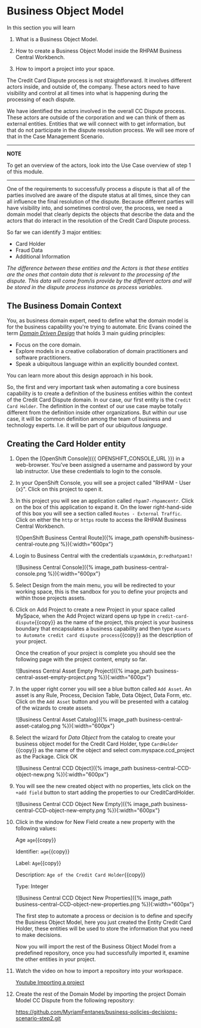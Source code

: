 
# Business Object Model

In this section you will learn

1. What is a Business Object Model.

2. How to create a Business Object Model inside the RHPAM Business Central Workbench.

3. How to import a project into your space.

The Credit Card Dispute process is not straightforward. It involves different actors inside, and outside of, the company. These actors need to have visibility and control at all times into what is happening during the processing of each dispute.

We have identified the actors involved in the overall CC Dispute process. These actors are outside of the corporation and we can think of them as external entities. Entities that we will connect with to get information, but that do not participate in the dispute resolution process. We will see more of that in the Case Management Scenario.

---
**NOTE**

To get an overview of the actors, look into the Use Case overview of step 1 of this module.

---

One of the requirements to successfully process a dispute is that all of the parties involved are aware of the dispute status at all times, since they can all influence the final resolution of the dispute. Because different parties will have visibility into, and sometimes control over, the process, we need a domain model that clearly depicts the objects that describe the data and the actors that do interact in the resolution of the Credit Card Dispute process.

So far we can identify 3 major entities:

- Card Holder
- Fraud Data
- Additional Information

_The difference between these entities and the Actors is that these entities are the ones that contain data that is relevant to the processing of the dispute. This data will come from/is provide by the different actors and will be stored in the dispute process instance as process variables._

## The Business Domain Context

You, as business domain expert, need to define what the domain model is for the business capability you're trying to automate. Eric Evans coined the term [_Domain Driven Design_](https://en.wikipedia.org/wiki/Domain-driven_design) that holds 3 main guiding principles:
- Focus on the core domain.
- Explore models in a creative collaboration of domain practitioners and software practitioners.
- Speak a ubiquitous language within an explicitly bounded context.

You can learn more about this design approach in his book.

So, the first and very important task when automating a core business capability is to create a definition of the business entities within the context of the Credit Card Dispute domain. In our case, our first entity is the `Credit Card Holder`. The definition in the context of our use case maybe totally different from the definition inside other organizations. But within our use case, it will be common definition among the team of business and technology experts. I.e. it will be part of our _ubiquitous language_.

## Creating the Card Holder entity

1. Open the [OpenShift Console]({{ OPENSHIFT_CONSOLE_URL }}) in a web-browser. You've been assigned a username and password by your lab instructor. Use these credentials to login to the console.

2. In your OpenShift Console, you will see a project called "RHPAM - User {x}". Click on this project to open it.

3. In this project you will see an application called `rhpam7-rhpamcentr`. Click on the box of this application to expand it. On the lower right-hand-side of this box you will see a section called `Routes - External Traffic`. Click on either the
`http` or `https` route to access the RHPAM Business Central Workbench.

    ![OpenShift Business Central Route]({% image_path openshift-business-central-route.png %}){:width="600px"}

4. Login to Business Central with the credentials u:`pamAdmin`, p:`redhatpam1!`

    ![Business Central Console]({% image_path business-central-console.png %}){:width="600px"}

5. Select Design from the main menu, you will be redirected to your working space, this is the sandbox for you to define your projects and within those projects assets.

6. Click on Add Project to create a new Project in your space called MySpace, when the Add Project wizard opens up type in
`credit-card-dispute`{{copy}} as the name of the project, this project is your business boundary that encapsulates a business capability and then type
`Assets to Automate credit card dispute process`{{copy}} as the description of your project.

    Once the creation of your project is complete you should see the following page with the project content, empty so far.

    ![Business Central Asset Empty Project]({% image_path business-central-asset-empty-project.png %}){:width="600px"}

7. In the upper right corner you will see a blue button called `Add Asset`. An asset is any Rule, Process, Decision Table, Data Object, Data Form, etc. Click on the `Add Asset` button and you will be presented with a catalog of the wizards to create assets.

    ![Business Central Asset Catalog]({% image_path business-central-asset-catalog.png %}){:width="600px"}

8. Select the wizard for _Data Object_ from the catalog to create your business object model for the Credit Card Holder, type `CardHolder` {{copy}} as the name of the object and select com.myspace.ccd_project as the Package. Click OK

    ![Business Central CCD Object]({% image_path business-central-CCD-object-new.png %}){:width="600px"}

9. You will see the new created object with no properties, lets click on the `+add field` button to start adding the properties to our CreditCardHolder.

    ![Business Central CCD Object New Empty]({% image_path business-central-CCD-object-new-empty.png %}){:width="600px"}

10. Click  in the window for New Field create a new property with the following values:

    Age `age`{{copy}}

    Identifier: `age`{{copy}}

    Label: `Age`{{copy}}

    Description: `Age of the Credit Card Holder`{{copy}}

    Type: Integer

    ![Business Central CCD Object New Properties]({% image_path business-central-CCD-object-new-properties.png %}){:width="600px"}

    The first step to automate a process or decision is to define and specify the Business Object Model, here you just created the Entity Credit Card Holder, these entities will be used to store the information that you need to make decisions.

    Now you will import the rest of the Business Object Model from a predefined repository, once you had successfully imported it, examine the other entities in your project.

11. Watch the video on how to import a repository into your workspace.

    [Youtube Importing a project](https://youtu.be/LUOw1TrYDWs)


12. Create the rest of the Domain Model by importing the project Domain Model CC Dispute  from the following repository:

    https://github.com/MyriamFentanes/business-policies-decisions-scenario-step2.git
